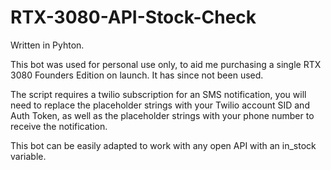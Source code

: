 # RTX-3080-API-Stock-Check
Written in Pyhton.

This bot was used for personal use only, to aid me purchasing a single RTX 3080 Founders Edition on launch. It has since not been used.

The script requires a twilio subscription for an SMS notification, you will need to replace the placeholder strings with your Twilio account SID and Auth Token, as well as the placeholder strings with your phone number to receive the notification.

This bot can be easily adapted to work with any open API with an in_stock variable.
